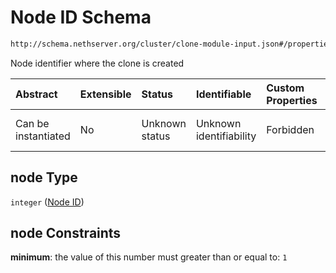# Node ID Schema

```txt
http://schema.nethserver.org/cluster/clone-module-input.json#/properties/node
```

Node identifier where the clone is created

| Abstract            | Extensible | Status         | Identifiable            | Custom Properties | Additional Properties | Access Restrictions | Defined In                                                                          |
| :------------------ | :--------- | :------------- | :---------------------- | :---------------- | :-------------------- | :------------------ | :---------------------------------------------------------------------------------- |
| Can be instantiated | No         | Unknown status | Unknown identifiability | Forbidden         | Allowed               | none                | [clone-module-input.json\*](cluster/clone-module-input.json "open original schema") |

## node Type

`integer` ([Node ID](clone-module-input-1-properties-node-id.md))

## node Constraints

**minimum**: the value of this number must greater than or equal to: `1`
